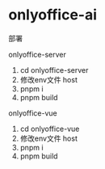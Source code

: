 # onlyoffice-ai

部署

onlyoffice-server

1. cd onlyoffice-server
2. 修改env文件 host
3. pnpm i
4. pnpm build


onlyoffice-vue

1. cd onlyoffice-vue
2. 修改env文件 host
3. pnpm i
4. pnpm build


